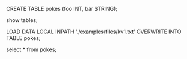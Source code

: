CREATE TABLE pokes (foo INT, bar STRING);

show tables;

LOAD DATA LOCAL INPATH './examples/files/kv1.txt' OVERWRITE INTO TABLE pokes;

select * from pokes;
